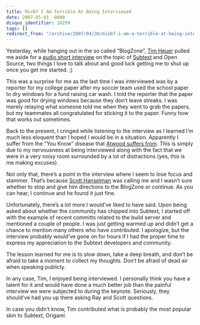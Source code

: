 ```yaml
---
title: Mix07 I Am Terrible At Being Interviewed
date: 2007-05-01 -0800
disqus_identifier: 18299
tags: []
redirect_from: "/archive/2007/04/30/mix07-i-am-a-terrible-at-being-interviewed.aspx/"
---
```


Yesterday, while hanging out in the so called “BlogZone”, [Tim
Heuer](http://www.timheuer.com/blog/) pulled me aside for a [audio short
interview](http://s3.amazonaws.com/timcast/MIX07-PhilHaack.mp3) on the
topic of [Subtext](http://subtextproject.com/) and Open Source, two
things I love to talk about and good luck getting me to shut up once you
get me started. ;)

This was a surprise for me as the last time I was interviewed was by a
reporter for my college paper after my soccer team used the school paper
to dry windows for a fund raising car wash. I told the reporter that the
paper was good for drying windows because they don’t leave streaks. I
was merely relaying what someone told me when they went to grab the
papers, but my teammates all congratulated for sticking it to the paper.
Funny how that works out sometimes.

Back to the present, I cringed while listening to the interview as I
learned I’m much less eloquent than I hoped I would be in a situation.
Apparently I suffer from the “You Know” disease that [Atwood suffers
from](http://www.codinghorror.com/blog/archives/000847.html#comments).
This is simply due to my nervousness at being interviewed along with the
fact that we were in a very noisy room surrounded by a lot of
distractions (yes, this is me making excuses).

Not only that, there’s a point in the interview where I seem to lose
focus and stammer. That’s because [Scott
Hanselman](http://hanselman.com/blog/) was calling me and I wasn’t sure
whether to stop and give him directions to the BlogZone or continue. As
you can hear, I continue and he found it just fine.

Unfortunately, there’s a lot more I would’ve liked to have said. Upon
being asked about whether the community has chipped into Subtext, I
started off with the example of recent committs related to the build
server and mentioned a couple of people. I was just getting warmed up
and didn’t get a chance to mention many others who have contributed. I
apologize, but the interview probably would’ve gone on for hours if I
had the proper time to express my appreciation to the Subtext developers
and community.

The lesson learned for me is to slow down, take a deep breath, and don’t
be afraid to take a moment to collect my thoughts. Don’t be afraid of
dead air when speaking publicly.

In any case, Tim, I enjoyed being interviewed. I personally think you
have a talent for it and would have done a much better job than the
painful interview we were subjected to during the keynote. Seriously,
they should’ve had you up there asking Ray and Scott questions.

In case you didn’t know, Tim contributed what is probably the most
popular skin to Subtext, Origami.

